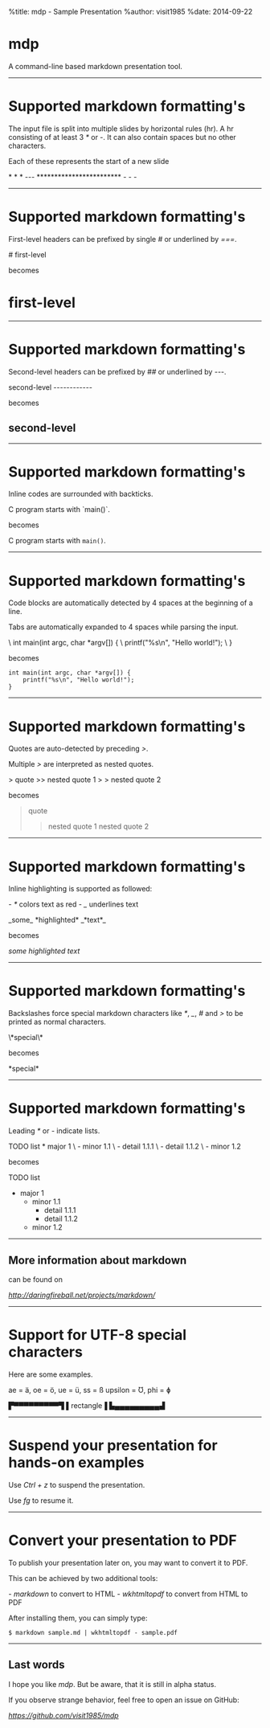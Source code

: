 %title: mdp - Sample Presentation
%author: visit1985
%date: 2014-09-22

mdp
===

A command-line based markdown presentation tool.

-------------------------------------------------

# Supported markdown formatting's

The input file is split into multiple slides by
horizontal rules (hr). A hr consisting of at
least 3 *\** or *-*. It can also contain spaces but
no other characters.

Each of these represents the start of a new slide

\* \* \*
\---
\*\*\*\*\*\*\*\*\*\*\*\*\*\*\*\*\*\*\*\*\*\*\*\*
\- - -

-------------------------------------------------

# Supported markdown formatting's

First-level headers can be prefixed by single *#*
or underlined by *===*.

\# first-level

becomes

# first-level

-------------------------------------------------

# Supported markdown formatting's

Second-level headers can be prefixed by *##* or
underlined by *---*.

second-level
\------------

becomes

second-level
------------


-------------------------------------------------

# Supported markdown formatting's

Inline codes are surrounded with backticks.

C program starts with \`main()\`.

becomes

C program starts with `main()`.

-------------------------------------------------

# Supported markdown formatting's

Code blocks are automatically detected by 4
spaces at the beginning of a line.

Tabs are automatically expanded to 4 spaces
while parsing the input.

\    int main(int argc, char \*argv[]) {
\        printf("%s\\n", "Hello world!");
\    }

becomes

    int main(int argc, char *argv[]) {
        printf("%s\n", "Hello world!");
    }

-------------------------------------------------

# Supported markdown formatting's

Quotes are auto-detected by preceding *>*.

Multiple *>* are interpreted as nested quotes.

\> quote
\>> nested quote 1
\> > nested quote 2

becomes

> quote
>> nested quote 1
> > nested quote 2

-------------------------------------------------

# Supported markdown formatting's

Inline highlighting is supported as followed:

\- *\** colors text as red
\- *\_* underlines text

\_some\_ \*highlighted\* \_\*text\*\_

becomes

_some_ *highlighted* _*text*_

-------------------------------------------------

# Supported markdown formatting's

Backslashes force special markdown characters
like *\**, *\_*, *#* and *>* to be printed as normal
characters.

\\\*special\\\*

becomes

\*special\*

-------------------------------------------------

# Supported markdown formatting's

Leading *\** or *-* indicate lists.

TODO list
\* major 1
\    \- minor 1.1
\        \- detail 1.1.1
\        \- detail 1.1.2
\    \- minor 1.2

becomes

TODO list
* major 1
    - minor 1.1
        - detail 1.1.1
        - detail 1.1.2
    - minor 1.2

-------------------------------------------------

## More information about markdown

can be found on

_http://daringfireball.net/projects/markdown/_

-------------------------------------------------

# Support for UTF-8 special characters

Here are some examples.

ae = ä, oe = ö, ue = ü, ss = ß
upsilon = Ʊ, phi = ɸ

▛▀▀▀▀▀▀▀▀▀▜
▌rectangle▐
▙▄▄▄▄▄▄▄▄▄▟


-------------------------------------------------

# Suspend your presentation for hands-on examples

Use *Ctrl + z* to suspend the presentation.

Use *fg* to resume it.

-------------------------------------------------

# Convert your presentation to PDF

To publish your presentation later on, you may
want to convert it to PDF.

This can be achieved by two additional tools:

\- *markdown* to convert to HTML
\- *wkhtmltopdf* to convert from HTML to PDF

After installing them, you can simply type:

    $ markdown sample.md | wkhtmltopdf - sample.pdf

-------------------------------------------------

## Last words

I hope you like *mdp*. But be aware, that it is
still in alpha status.

If you observe strange behavior, feel free to
open an issue on GitHub:

_https://github.com/visit1985/mdp_



